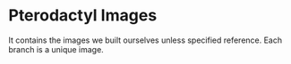 # Pterodactyl Images

It contains the images we built ourselves unless specified reference. Each branch is a unique image.

